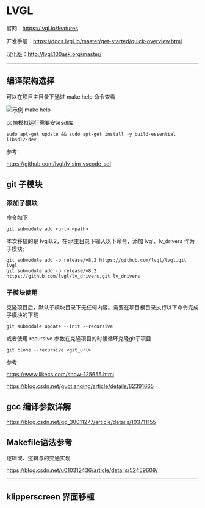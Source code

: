 # LVGL

官网：<https://lvgl.io/features>

开发手册：<https://docs.lvgl.io/master/get-started/quick-overview.html>

汉化版：<http://lvgl.100ask.org/master/>

***

## 编译架构选择

可以在项目主目录下通过 make help 命令查看

![示例 make help](https://user-images.githubusercontent.com/26021085/154875133-7a493a11-b212-4eae-bc08-1b8075ac9ebd.png)


pc端模拟运行需要安装sdl库

    sudo apt-get update && sudo apt-get install -y build-essential libsdl2-dev

参考：

<https://github.com/lvgl/lv_sim_vscode_sdl>

## git 子模块

### 添加子模块
命令如下
    
    git submodule add <url> <path>

本次移植的是 lvgl8.2，在git主目录下输入以下命令，添加 lvgl、lv_drivers 作为子模块;

    git submodule add -b release/v8.2 https://github.com/lvgl/lvgl.git lvgl
    git submodule add -b release/v8.2 https://github.com/lvgl/lv_drivers.git lv_drivers

### 子模块使用

克隆项目后，默认子模块目录下无任何内容。需要在项目根目录执行以下命令完成子模块的下载

    git submodule update --init --recursive

或者使用 recursive 参数在克隆项目的时候循环克隆git子项目 

    git clone --recursive <git_url>


参考:

<https://www.likecs.com/show-125655.html>

<https://blog.csdn.net/guotianqing/article/details/82391665>

## gcc 编译参数详解

<https://blog.csdn.net/qq_30011277/article/details/103711155>

## Makefile语法参考

逻辑或、逻辑与的变通实现

<https://blog.csdn.net/u010312436/article/details/52459609/>

***

## klipperscreen 界面移植




